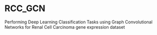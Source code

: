 # RCC_GCN
Performing Deep Learning Classification Tasks using Graph Convolutional Networks for Renal Cell Carcinoma gene expression dataset
